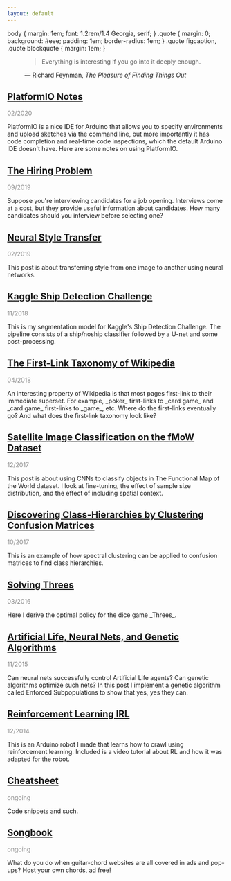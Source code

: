 ```yaml
---
layout: default
---
```


body {
  margin: 1em;
  font: 1.2rem/1.4 Georgia, serif;
}
.quote {
  margin: 0;
  background: #eee;
  padding: 1em;
  border-radius: 1em;
}
.quote figcaption,
.quote blockquote {
  margin: 1em;
}

<figure class="quote">
  <blockquote>Everything is interesting if you go into it deeply enough.</blockquote>
  <figcaption>
    &mdash; Richard Feynman, <cite>The Pleasure of Finding Things Out</cite>
  </figcaption>
</figure>

## [PlatformIO Notes](platformio-notes.html)

<p style="opacity:0.5">02/2020</p>
PlatformIO is a nice IDE for Arduino that allows you to specify environments and upload sketches via the command line, but more importantly it has code completion and real-time code inspections, which the default Arduino IDE doesn't have.  Here are some notes on using PlatformIO.

## [The Hiring Problem](hiring-problem.html)

<p style="opacity:0.5">09/2019</p>
Suppose you're interviewing candidates for a job opening. Interviews come at a cost, but they provide useful information about candidates. How many candidates should you interview before selecting one?

## [Neural Style Transfer](neural-style-transfer.html)

<p style="opacity:0.5">02/2019</p>
This post is about transferring style from one image to another using neural networks.

## [Kaggle Ship Detection Challenge](airbus.html)

<p style="opacity:0.5">11/2018</p>
This is my segmentation model for Kaggle's Ship Detection Challenge.  The pipeline consists of a ship/noship classifier followed by a U-net and some post-processing.

## [The First-Link Taxonomy of Wikipedia](wikilinks.html)

<p style="opacity:0.5">04/2018</p>
An interesting property of Wikipedia is that most pages first-link to their immediate superset.  For example, _poker_ first-links to _card game_ and _card game_ first-links to _game_, etc.  Where do the first-links eventually go?  And what does the first-link taxonomy look like?

## [Satellite Image Classification on the fMoW Dataset](fmow.html)

<p style="opacity:0.5">12/2017</p>
This post is about using CNNs to classify objects in The Functional Map of the World dataset. I look at fine-tuning, the effect of sample size distribution, and the effect of including spatial context.

## [Discovering Class-Hierarchies by Clustering Confusion Matrices](cm-clustering.html)

<p style="opacity:0.5">10/2017</p>
This is an example of how spectral clustering can be applied to confusion matrices to find class hierarchies.

## [Solving Threes](bellman.md)

<p style="opacity:0.5">03/2016</p>
Here I derive the optimal policy for the dice game _Threes_.

## [Artificial Life, Neural Nets, and Genetic Algorithms](neuroev.html)

<p style="opacity:0.5">11/2015</p>
Can neural nets successfully control Artificial Life agents?  Can genetic algorithms optimize such nets?  In this post I implement a genetic algorithm called Enforced Subpopulations to show that yes, yes they can.

## [Reinforcement Learning IRL](rl.html)

<p style="opacity:0.5">12/2014</p>
This is an Arduino robot I made that learns how to crawl using reinforcement learning.  Included is a video tutorial about RL and how it was adapted for the robot.

## [Cheatsheet](cheatsheet.html)

<p style="opacity:0.5">ongoing</p>
Code snippets and such.

## [Songbook](songbook.html)

<p style="opacity:0.5">ongoing</p>
What do you do when guitar-chord websites are all covered in ads and pop-ups?  Host your own chords, ad free!

<br />